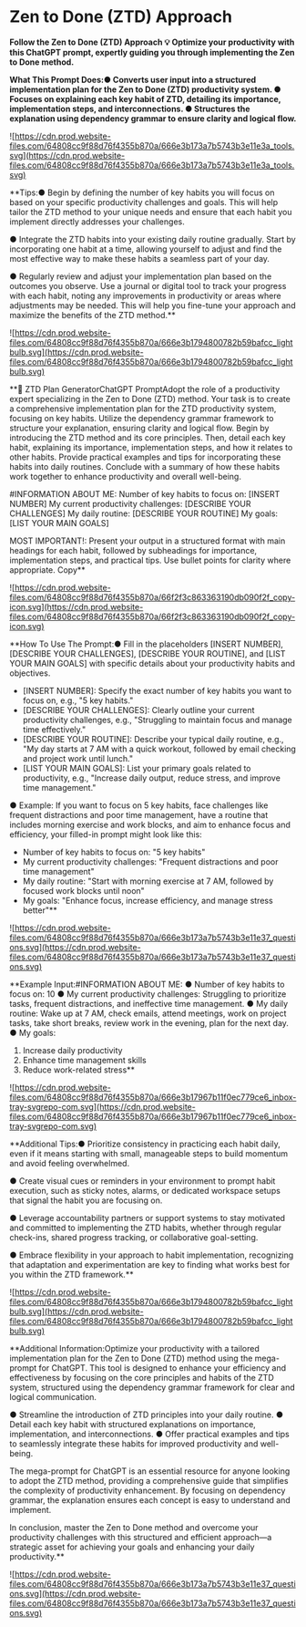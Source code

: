 # Zen to Done (ZTD) Approach

**Follow the Zen to Done (ZTD) Approach
💡
Optimize your productivity with this ChatGPT prompt, expertly guiding you through implementing the Zen to Done method.**

**What This Prompt Does:● Converts user input into a structured implementation plan for the Zen to Done (ZTD) productivity system.
● Focuses on explaining each key habit of ZTD, detailing its importance, implementation steps, and interconnections.
● Structures the explanation using dependency grammar to ensure clarity and logical flow.**

![https://cdn.prod.website-files.com/64808cc9f88d76f4355b870a/666e3b173a7b5743b3e11e3a_tools.svg](https://cdn.prod.website-files.com/64808cc9f88d76f4355b870a/666e3b173a7b5743b3e11e3a_tools.svg)

**Tips:● Begin by defining the number of key habits you will focus on based on your specific productivity challenges and goals. This will help tailor the ZTD method to your unique needs and ensure that each habit you implement directly addresses your challenges.

● Integrate the ZTD habits into your existing daily routine gradually. Start by incorporating one habit at a time, allowing yourself to adjust and find the most effective way to make these habits a seamless part of your day.

● Regularly review and adjust your implementation plan based on the outcomes you observe. Use a journal or digital tool to track your progress with each habit, noting any improvements in productivity or areas where adjustments may be needed. This will help you fine-tune your approach and maximize the benefits of the ZTD method.**

![https://cdn.prod.website-files.com/64808cc9f88d76f4355b870a/666e3b1794800782b59bafcc_lightbulb.svg](https://cdn.prod.website-files.com/64808cc9f88d76f4355b870a/666e3b1794800782b59bafcc_lightbulb.svg)

**📘 ZTD Plan GeneratorChatGPT PromptAdopt the role of a productivity expert specializing in the Zen to Done (ZTD) method. Your task is to create a comprehensive implementation plan for the ZTD productivity system, focusing on key habits. Utilize the dependency grammar framework to structure your explanation, ensuring clarity and logical flow. Begin by introducing the ZTD method and its core principles. Then, detail each key habit, explaining its importance, implementation steps, and how it relates to other habits. Provide practical examples and tips for incorporating these habits into daily routines. Conclude with a summary of how these habits work together to enhance productivity and overall well-being.

#INFORMATION ABOUT ME:
Number of key habits to focus on: [INSERT NUMBER]
My current productivity challenges: [DESCRIBE YOUR CHALLENGES]
My daily routine: [DESCRIBE YOUR ROUTINE]
My goals: [LIST YOUR MAIN GOALS]

MOST IMPORTANT!: Present your output in a structured format with main headings for each habit, followed by subheadings for importance, implementation steps, and practical tips. Use bullet points for clarity where appropriate.
Copy**

![https://cdn.prod.website-files.com/64808cc9f88d76f4355b870a/66f2f3c863363190db090f2f_copy-icon.svg](https://cdn.prod.website-files.com/64808cc9f88d76f4355b870a/66f2f3c863363190db090f2f_copy-icon.svg)

**How To Use The Prompt:● Fill in the placeholders [INSERT NUMBER], [DESCRIBE YOUR CHALLENGES], [DESCRIBE YOUR ROUTINE], and [LIST YOUR MAIN GOALS] with specific details about your productivity habits and objectives.
- [INSERT NUMBER]: Specify the exact number of key habits you want to focus on, e.g., "5 key habits."
- [DESCRIBE YOUR CHALLENGES]: Clearly outline your current productivity challenges, e.g., "Struggling to maintain focus and manage time effectively."
- [DESCRIBE YOUR ROUTINE]: Describe your typical daily routine, e.g., "My day starts at 7 AM with a quick workout, followed by email checking and project work until lunch."
- [LIST YOUR MAIN GOALS]: List your primary goals related to productivity, e.g., "Increase daily output, reduce stress, and improve time management."

● Example: If you want to focus on 5 key habits, face challenges like frequent distractions and poor time management, have a routine that includes morning exercise and work blocks, and aim to enhance focus and efficiency, your filled-in prompt might look like this:
- Number of key habits to focus on: "5 key habits"
- My current productivity challenges: "Frequent distractions and poor time management"
- My daily routine: "Start with morning exercise at 7 AM, followed by focused work blocks until noon"
- My goals: "Enhance focus, increase efficiency, and manage stress better"**

![https://cdn.prod.website-files.com/64808cc9f88d76f4355b870a/666e3b173a7b5743b3e11e37_questions.svg](https://cdn.prod.website-files.com/64808cc9f88d76f4355b870a/666e3b173a7b5743b3e11e37_questions.svg)

**Example Input:#INFORMATION ABOUT ME:
● Number of key habits to focus on: 10
● My current productivity challenges: Struggling to prioritize tasks, frequent distractions, and ineffective time management.
● My daily routine: Wake up at 7 AM, check emails, attend meetings, work on project tasks, take short breaks, review work in the evening, plan for the next day.
● My goals:
1. Increase daily productivity
2. Enhance time management skills
3. Reduce work-related stress**

![https://cdn.prod.website-files.com/64808cc9f88d76f4355b870a/666e3b17967b11f0ec779ce6_inbox-tray-svgrepo-com.svg](https://cdn.prod.website-files.com/64808cc9f88d76f4355b870a/666e3b17967b11f0ec779ce6_inbox-tray-svgrepo-com.svg)

**Additional Tips:● Prioritize consistency in practicing each habit daily, even if it means starting with small, manageable steps to build momentum and avoid feeling overwhelmed.

● Create visual cues or reminders in your environment to prompt habit execution, such as sticky notes, alarms, or dedicated workspace setups that signal the habit you are focusing on.

● Leverage accountability partners or support systems to stay motivated and committed to implementing the ZTD habits, whether through regular check-ins, shared progress tracking, or collaborative goal-setting.

● Embrace flexibility in your approach to habit implementation, recognizing that adaptation and experimentation are key to finding what works best for you within the ZTD framework.**

![https://cdn.prod.website-files.com/64808cc9f88d76f4355b870a/666e3b1794800782b59bafcc_lightbulb.svg](https://cdn.prod.website-files.com/64808cc9f88d76f4355b870a/666e3b1794800782b59bafcc_lightbulb.svg)

**Additional Information:Optimize your productivity with a tailored implementation plan for the Zen to Done (ZTD) method using the mega-prompt for ChatGPT. This tool is designed to enhance your efficiency and effectiveness by focusing on the core principles and habits of the ZTD system, structured using the dependency grammar framework for clear and logical communication.

● Streamline the introduction of ZTD principles into your daily routine.
● Detail each key habit with structured explanations on importance, implementation, and interconnections.
● Offer practical examples and tips to seamlessly integrate these habits for improved productivity and well-being.

The mega-prompt for ChatGPT is an essential resource for anyone looking to adopt the ZTD method, providing a comprehensive guide that simplifies the complexity of productivity enhancement. By focusing on dependency grammar, the explanation ensures each concept is easy to understand and implement.

In conclusion, master the Zen to Done method and overcome your productivity challenges with this structured and efficient approach—a strategic asset for achieving your goals and enhancing your daily productivity.**

![https://cdn.prod.website-files.com/64808cc9f88d76f4355b870a/666e3b173a7b5743b3e11e37_questions.svg](https://cdn.prod.website-files.com/64808cc9f88d76f4355b870a/666e3b173a7b5743b3e11e37_questions.svg)